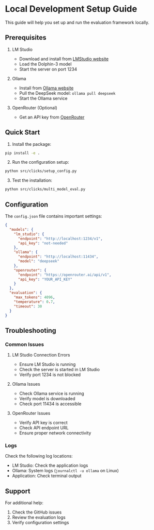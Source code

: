 # Local Development Setup Guide

This guide will help you set up and run the evaluation framework locally.

## Prerequisites

1. LM Studio
   - Download and install from [LMStudio website](https://lmstudio.ai/)
   - Load the Dolphin-3 model
   - Start the server on port 1234

2. Ollama
   - Install from [Ollama website](https://ollama.ai/)
   - Pull the DeepSeek model: `ollama pull deepseek`
   - Start the Ollama service

3. OpenRouter (Optional)
   - Get an API key from [OpenRouter](https://openrouter.ai/)

## Quick Start

1. Install the package:
```bash
pip install -e .
```

2. Run the configuration setup:
```bash
python src/clicks/setup_config.py
```

3. Test the installation:
```bash
python src/clicks/multi_model_eval.py
```

## Configuration

The `config.json` file contains important settings:

```json
{
  "models": {
    "lm_studio": {
      "endpoint": "http://localhost:1234/v1",
      "api_key": "not-needed"
    },
    "ollama": {
      "endpoint": "http://localhost:11434",
      "model": "deepseek"
    },
    "openrouter": {
      "endpoint": "https://openrouter.ai/api/v1",
      "api_key": "YOUR_API_KEY"
    }
  },
  "evaluation": {
    "max_tokens": 4096,
    "temperature": 0.7,
    "timeout": 30
  }
}
```

## Troubleshooting

### Common Issues

1. LM Studio Connection Errors
   - Ensure LM Studio is running
   - Check the server is started in LM Studio
   - Verify port 1234 is not blocked

2. Ollama Issues
   - Check Ollama service is running
   - Verify model is downloaded
   - Check port 11434 is accessible

3. OpenRouter Issues
   - Verify API key is correct
   - Check API endpoint URL
   - Ensure proper network connectivity

### Logs

Check the following log locations:
- LM Studio: Check the application logs
- Ollama: System logs (`journalctl -u ollama` on Linux)
- Application: Check terminal output

## Support

For additional help:
1. Check the GitHub issues
2. Review the evaluation logs
3. Verify configuration settings
